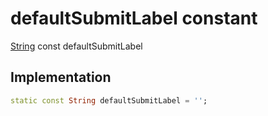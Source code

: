 


# defaultSubmitLabel constant






[String](https://api.flutter.dev/flutter/dart-core/String-class.html) const defaultSubmitLabel
  







## Implementation

```dart
static const String defaultSubmitLabel = '';


```







